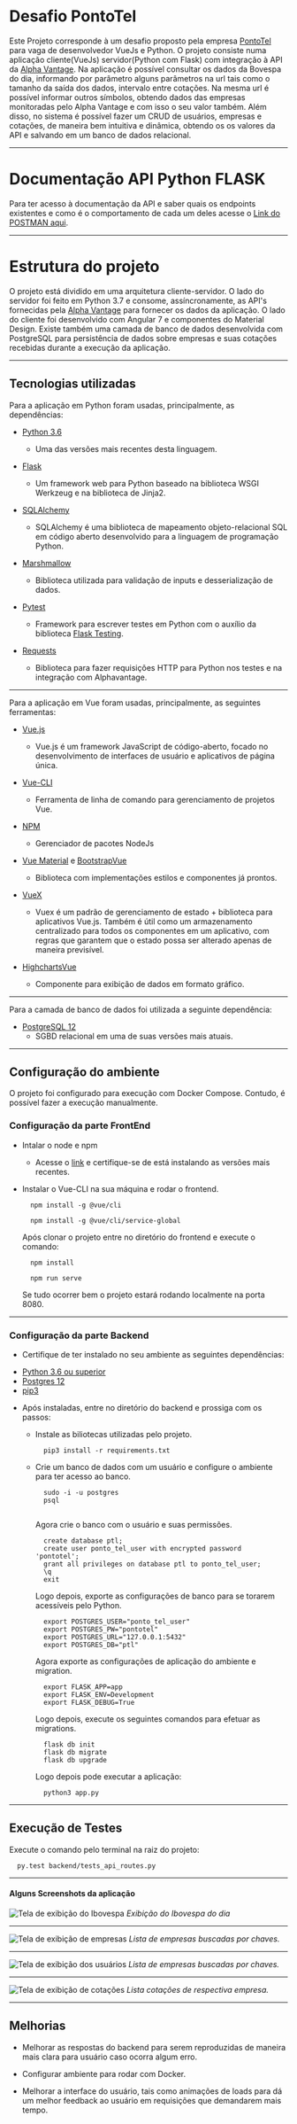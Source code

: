 # Desafio PontoTel


Este Projeto corresponde à um desafio proposto pela empresa [PontoTel](https://www.pontotel.com.br/) para vaga de desenvolvedor VueJs e Python. O projeto consiste numa aplicação cliente(VueJs) servidor(Python com Flask) com integração à API da [Alpha Vantage](https://www.alphavantage.co/). Na aplicação é possível consultar os dados da Bovespa do dia, informando por parâmetro alguns parâmetros na url tais como o tamanho da saída dos dados, intervalo entre cotações. Na mesma url é possível informar outros símbolos, obtendo dados das empresas monitoradas pelo Alpha Vantage e com isso o seu valor também. 
Além disso, no sistema é possível fazer um CRUD de usuários, empresas e cotações, de maneira bem intuitiva e dinâmica, obtendo os os valores da API e salvando em um banco de dados relacional. 

---

# Documentação API Python FLASK

Para ter acesso à documentação da API e saber quais os endpoints existentes e como é o comportamento de cada um deles acesse o [Link do POSTMAN aqui](https://documenter.getpostman.com/view/11802905/SzzoZFJf).

---

# Estrutura do projeto

O projeto está dividido em uma arquitetura cliente-servidor. O lado do servidor foi feito em Python 3.7 e consome, assíncronamente, as API's fornecidas pela [Alpha Vantage](https://www.alphavantage.co/) para fornecer os dados da aplicação.
O lado do cliente foi desenvolvido com Angular 7 e componentes do Material Design. Existe também uma camada de banco de dados desenvolvida com PostgreSQL para persistência de dados sobre empresas e suas cotações recebidas durante a execução da aplicação.


---

## Tecnologias utilizadas

Para a aplicação em Python foram usadas, principalmente, as dependências:

+ [Python 3.6](https://www.python.org/)
  - Uma das versões mais recentes desta linguagem.

+ [Flask](https://flask.palletsprojects.com/en/1.1.x/)
  - Um framework web para Python baseado na biblioteca WSGI Werkzeug e na biblioteca de Jinja2.

+ [SQLAlchemy](https://www.sqlalchemy.org/)
  - SQLAlchemy é uma biblioteca de mapeamento objeto-relacional SQL em código aberto desenvolvido para a linguagem de programação Python.

+ [Marshmallow](https://marshmallow.readthedocs.io/en/3.0/api_reference.html)
  - Biblioteca utilizada para validação de inputs e desserialização de dados.

+ [Pytest](https://docs.pytest.org/en/latest/)
  - Framework para escrever testes em Python com o auxílio da biblioteca [Flask Testing](https://pythonhosted.org/Flask-Testing/).

+ [Requests](https://requests.readthedocs.io/pt_BR/latest/user/quickstart.html)
  - Biblioteca para fazer requisições HTTP para Python nos testes e na integração com Alphavantage.

---

Para a aplicação em Vue foram usadas, principalmente, as seguintes ferramentas:
+ [Vue.js ](https://vuejs.org/v2/guide/)
  - Vue.js é um framework JavaScript de código-aberto, focado no desenvolvimento de interfaces de usuário e aplicativos de página única.

+ [Vue-CLI](https://cli.vuejs.org/)
  - Ferramenta de linha de comando para gerenciamento de projetos Vue.

+ [NPM](https://www.npmjs.com/)
  - Gerenciador de pacotes NodeJs

+ [Vue Material](https://vuematerial.io/) e [BootstrapVue](https://bootstrap-vue.org/)
  - Biblioteca com implementações estilos e componentes já prontos.

+ [VueX](https://vuex.vuejs.org/)
  - Vuex é um padrão de gerenciamento de estado + biblioteca para aplicativos Vue.js. Também é útil como um armazenamento centralizado para todos os componentes em um aplicativo, com regras que garantem que o estado possa ser alterado apenas de maneira previsível.


+ [HighchartsVue](https://www.highcharts.com/blog/tutorials/highcharts-vue-wrapper/)
  - Componente para exibição de dados em formato gráfico.

---

Para a camada de banco de dados foi utilizada a seguinte dependência:
+ [PostgreSQL 12](https://www.postgresql.org/)
  - SGBD relacional em uma de suas versões mais atuais.
---

## Configuração do ambiente

O projeto foi configurado para execução com Docker Compose. Contudo, é possível fazer a execução manualmente.

###  Configuração da parte FrontEnd

+ Intalar o node e npm 
  - Acesse o [link](https://dicasdejavascript.com.br/instalacao-do-nodejs-e-npm-no-windows-passo-a-passo/#:~:text=Instala%C3%A7%C3%A3o%20do%20NodeJS%20e%20npm%20no%20Windows%20(Passo%20a%20passo!),-Por%20Gustavo%20Furtado&text=Para%20instalar%20o%20nodejs%20e,que%20%C3%A9%20a%20%C3%BAltima%20vers%C3%A3o.) e certifique-se de está instalando as versões mais recentes. 
   
+ Instalar o Vue-CLI na sua máquina e rodar o frontend.

    ```
      npm install -g @vue/cli

      npm install -g @vue/cli/service-global

    ```
    Após clonar o projeto entre no diretório do frontend e execute o comando:
    
    ```
      npm install

      npm run serve

    ```
    Se tudo ocorrer bem o projeto estará rodando localmente na porta 8080.

---
###  Configuração da parte Backend

 + Certifique de ter instalado no seu ambiente as seguintes dependências:
 
  - [Python 3.6 ou superior](https://www.python.org/downloads/)
  - [Postgres 12](https://www.postgresql.org/about/news/1976/)
  - [pip3](https://www.educative.io/edpresso/installing-pip3-in-ubuntu)

+ Após instaladas, entre no diretório do backend e prossiga com os passos:
  - Instale as biliotecas utilizadas pelo projeto.
    ```
      pip3 install -r requirements.txt

    ```
  - Crie um banco de dados com um usuário e configure o ambiente para ter acesso ao banco.
    ```
      sudo -i -u postgres
      psql
      
    ```
    Agora crie o banco com o usuário e suas permissões.

    ```
      create database ptl;
      create user ponto_tel_user with encrypted password 'pontotel';
      grant all privileges on database ptl to ponto_tel_user;
      \q
      exit
    
    ```
    Logo depois, exporte as configurações de banco para se torarem acessíveis pelo Python.

    ```
      export POSTGRES_USER="ponto_tel_user"
      export POSTGRES_PW="pontotel"
      export POSTGRES_URL="127.0.0.1:5432"
      export POSTGRES_DB="ptl"

    ```
    Agora exporte as configurações de aplicação do ambiente e migration.

    ```
      export FLASK_APP=app
      export FLASK_ENV=Development
      export FLASK_DEBUG=True
    ```

      Logo depois, execute os seguintes comandos para efetuar as migrations.

    ```
      flask db init
      flask db migrate
      flask db upgrade

    ```
    Logo depois pode executar a aplicação:

    ```
      python3 app.py

    ```
---

## Execução de Testes

Execute o comando pelo terminal na raiz do projeto:
```
  py.test backend/tests_api_routes.py

```

---

#### Alguns Screenshots da aplicação

![Tela de exibição do Ibovespa](https://i.imgur.com/ou0KwtF.png)
  *Exibição do Ibovespa do dia*

---  
  
![Tela de exibição de empresas](https://i.imgur.com/EaPjCYb.png)
  *Lista de empresas buscadas por chaves.*
  


---  
  
![Tela de exibição dos usuários](https://i.imgur.com/gWja6go.png)
  *Lista de empresas buscadas por chaves.*
  

---  
  
![Tela de exibição de cotações](https://i.imgur.com/hulc6Xp.png)
  *Lista cotações de respectiva empresa.*
  



---

## Melhorias

* Melhorar as respostas do backend para serem reproduzidas de maneira mais clara para usuário caso ocorra algum erro.

* Configurar ambiente para rodar com Docker.

* Melhorar a interface do usuário, tais como animações de loads para dá um melhor feedback ao usuário em requisições que demandarem mais tempo.
